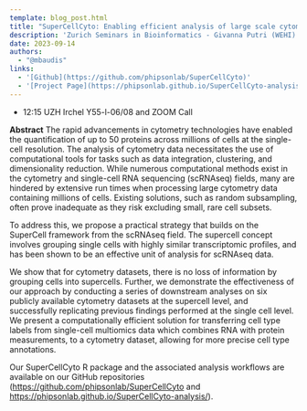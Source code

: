 ```yaml
---
template: blog_post.html
title: "SuperCellCyto: Enabling efficient analysis of large scale cytometry datasets"
description: 'Zurich Seminars in Bioinformatics - Givanna Putri (WEHI)'
date: 2023-09-14
authors:
  - "@mbaudis"
links:
  - '[Github](https://github.com/phipsonlab/SuperCellCyto)'
  - '[Project Page](https://phipsonlab.github.io/SuperCellCyto-analysis/)'
---
```


* 12:15 UZH Irchel Y55-l-06/08 and ZOOM Call

**Abstract** The rapid advancements in cytometry technologies have enabled the quantification of up to 50 proteins across millions of cells at the single-cell resolution. The analysis of cytometry data necessitates the use of computational tools for tasks such as data integration, clustering, and dimensionality reduction. While numerous computational methods exist in the cytometry and single-cell RNA sequencing (scRNAseq) fields, many are hindered by extensive run times when processing large cytometry data containing millions of cells. Existing solutions, such as random subsampling, often prove inadequate as they risk excluding small, rare cell subsets.
 
To address this, we propose a practical strategy that builds on the SuperCell framework from the scRNAseq field. The supercell concept involves grouping single cells with highly similar transcriptomic profiles, and has been shown to be an effective unit of analysis for scRNAseq data.
 
We show that for cytometry datasets, there is no loss of information by grouping cells into supercells. Further, we demonstrate the effectiveness of our approach by conducting a series of downstream analyses on six publicly available cytometry datasets at the supercell level, and successfully replicating previous findings performed at the single cell level. We present a computationally efficient solution for transferring cell type labels from single-cell multiomics data which combines RNA with protein measurements, to a cytometry dataset, allowing for more precise cell type annotations.
 
Our SuperCellCyto R package and the associated analysis workflows are available on our GitHub repositories (https://github.com/phipsonlab/SuperCellCyto and https://phipsonlab.github.io/SuperCellCyto-analysis/).